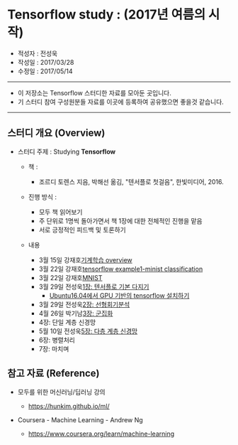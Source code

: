 # Tensorflow study : (2017년 여름의 시작) 
* 적성자 : 전성욱
* 작성일 : 2017/03/28
* 수정일 : 2017/05/14
*****************************************************************

* 이 저장소는 Tensorflow 스터디한 자료를 모아둔 곳입니다.
* 기 스터디 참여 구성원분들 자료를 이곳에 등록하여 공유했으면 좋을것 같습니다.

*****************************************************************

## 스터디 개요 (Overview)

* 스터디 주제 : Studying __Tensorflow__

  * 책 :
    * 조르디 토렌스 지음, 박해선 옮김, "텐서플로 첫걸음", 한빛미디어, 2016.

  * 진행 방식 :
    * 모두 책 읽어보기
    * 주 단위로 1명씩 돌아가면서 책 1장에 대한 전체적인 진행을 맡음
    * 서로 긍정적인 피드백 및 토론하기

  * 내용
  	* 3월 15일 강재호[기계학습  overview](https://docs.google.com/presentation/d/1PzF2EFHUZEAZqAYFYQHGmaDCfT2qHGADX7msVPQhKsQ/edit#slide=id.p)
  	* 3월 22일 강재호[tensorflow example1-minist classification](https://docs.google.com/presentation/d/1KhW8rF7HOEIHv1aQZcQQPKE38q-jSHO0PSG5vE1szkc/edit#slide=id.p)
  	* 3월 22일 강재호[MNIST](docs/chapter0/mnist.md)
    * 3월 29일 전성욱[1장: 텐서플로 기본 다지기](docs/chapter1/TensorFlow_intro.markdown)
      * [Ubuntu16.04에서 GPU 기반의 tensorflow 설치하기](docs/chapter1/install_tensorflow_gpu_to_ubuntu16.04.markdown)
    * 3월 29일 전성욱[2장: 선형회기분석](docs/chapter2/Linear_Regression.markdown)
    * 4월 26일 박기남[3장: 군집화](docs/chapter3/chapter3.md)
    * 4장: 단일 계층 신경망
    * 5월 10일 전성욱[5장: 다층 계층 신경망](docs/chapter5/5.Multi_Layer_Neural_Network.markdown)
    * 6장: 병렬처리
    * 7장: 마치며


## 참고 자료 (Reference)

* 모두를 위한 머신러닝/딥러닝 강의
  * https://hunkim.github.io/ml/

* Coursera - Machine Learning - Andrew Ng
  * https://www.coursera.org/learn/machine-learning


